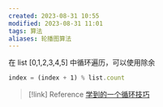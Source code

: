 ```yaml
---
created: 2023-08-31 10:55 
modified: 2023-08-31 11:01
tags: 算法
aliases: 轮播图算法
---
```


在 list [0,1,2,3,4,5] 中循环遍历，可以使用除余

```javascript
index = (index + 1) % list.count
```

> [!link] Reference
> [学到的一个循环技巧](https://m.okjike.com/originalPosts/64db65ea62e51d2dc7fe78ff?s=eyJ1IjoiNTkwMDJmY2ZhMzgxYzgwMDExNGM0NmQ0IiwiZCI6MX0%3D)

